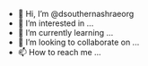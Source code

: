 - 👋 Hi, I’m @dsouthernashraeorg
- 👀 I’m interested in ...
- 🌱 I’m currently learning ...
- 💞️ I’m looking to collaborate on ...
- 📫 How to reach me ...

<!---
dsouthernashraeorg/dsouthernashraeorg is a ✨ special ✨ repository because its `README.md` (this file) appears on your GitHub profile.
You can click the Preview link to take a look at your changes.
--->
